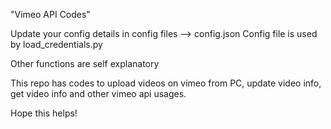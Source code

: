 "Vimeo API Codes" 

Update your config details in config files --> config.json
Config file is used by load_credentials.py

Other functions are self explanatory

This repo has codes to upload videos on vimeo from PC, update video info, get video info and other vimeo api usages.

Hope this helps!
